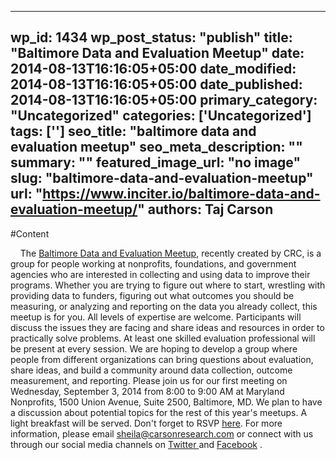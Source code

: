 
---
wp_id: 1434
wp_post_status: "publish" 
title: "Baltimore Data and Evaluation Meetup"
date: 2014-08-13T16:16:05+05:00
date_modified: 2014-08-13T16:16:05+05:00
date_published: 2014-08-13T16:16:05+05:00
primary_category: "Uncategorized"
categories: ['Uncategorized'] 
tags: ['']
seo_title: "baltimore data and evaluation meetup"
seo_meta_description: ""
summary: ""
featured_image_url: "no image"
slug: "baltimore-data-and-evaluation-meetup"
url: "https://www.inciter.io/baltimore-data-and-evaluation-meetup/"
authors: Taj Carson
---

#Content

&nbsp;
&nbsp;
The [Baltimore Data and Evaluation Meetup](http://www.meetup.com/Baltimore-Evaluation-Meetup/), recently created by CRC, is a group for people working at nonprofits, foundations, and government agencies who are interested in collecting and using data to improve their programs. Whether you are trying to figure out where to start, wrestling with providing data to funders, figuring out what outcomes you should be measuring, or analyzing and reporting on the data you already collect, this meetup is for you. All levels of expertise are welcome. Participants will discuss the issues they are facing and share ideas and resources in order to practically solve problems. At least one skilled evaluation professional will be present at every session. We are hoping to develop a group where people from different organizations can bring questions about evaluation, share ideas, and build a community around data collection, outcome measurement, and reporting.
Please join us for our first meeting on Wednesday, September 3, 2014 from 8:00 to 9:00 AM at Maryland Nonprofits, 1500 Union Avenue, Suite 2500, Baltimore, MD. We plan to have a discussion about potential topics for the rest of this year's meetups. A light breakfast will be served.
Don't forget to RSVP [here](http://www.meetup.com/Baltimore-Evaluation-Meetup/events/198420022/).
For more information, please email sheila@carsonresearch.com or connect with us through our social media channels on [Twitter ](https://twitter.com/carsonresearch)and [Facebook](https://www.facebook.com/CarsonResearchConsultingInc) .
&nbsp;

